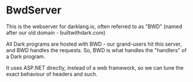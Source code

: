 # BwdServer

This is the webserver for darklang.io, often referred to as "BWD" (named after our
old domain - builtwithdark.com)

All Dark programs are hosted with BWD - our grand-users hit this server, and BWD handles the requests.
So, BWD is what handles the "handlers" of a Dark program.

It uses ASP.NET directly, instead of a web framework, so we can tune the exact behaviour of headers and such.
